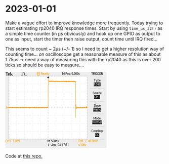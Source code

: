 # 2023-01-01

Make a vague effort to improve knowledge more frequently. Today trying to start estimating rp2040 IRQ response times. Start by using `time_us_32()` as a simple time counter (in µs obviously) and hook up one GPIO as output to one as input, start the timer then raise output, count time until IRQ fired...

This seems to count ~ 2µs (+/- 1) so I need to get a higher resolution way of counting time... on oscilloscope get a reasonable measure of this as about 1.75µs -> need a way of measuring this with the rp2040 as this is over 200 ticks so should be easy to measure....

![Oscilloscope trace](./F0040TEK.png)

Code at [this repo.](https://github.com/graeme-winter/rp2040-explore/blob/main/irq-timer)
